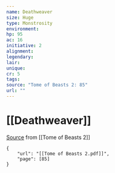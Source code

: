 ```yaml
---
name: Deathweaver
size: Huge
type: Monstrosity
environment: 
hp: 95
ac: 16
initiative: 2
alignment: 
legendary: 
lair: 
unique: 
cr: 5
tags: 
source: "Tome of Beasts 2: 85"
url: ""
---
```

# [[Deathweaver]]

[Source](zotero://open-pdf/library/items/9UQIAB6R?page=85) from [[Tome of Beasts 2]]

```pdf
{
	"url": "[[Tome of Beasts 2.pdf]]",
	"page": [85]
}
```

